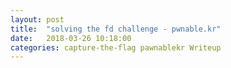 ```yaml
---
layout: post
title:  "solving the fd challenge - pwnable.kr"
date:   2018-03-26 10:18:00
categories: capture-the-flag pawnablekr Writeup  
---
```

